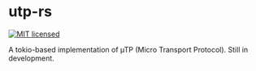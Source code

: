 # utp-rs
[![MIT licensed](https://img.shields.io/badge/license-MIT-blue.svg)](./LICENSE)

A tokio-based implementation of µTP (Micro Transport Protocol). Still in development.
